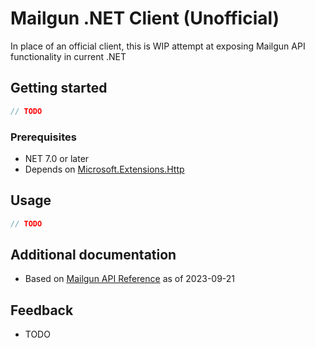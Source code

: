 # Mailgun .NET Client (Unofficial)

In place of an official client, this is WIP attempt at exposing Mailgun API functionality in current .NET

## Getting started

```csharp
// TODO
```

### Prerequisites

* NET 7.0 or later
* Depends on [Microsoft.Extensions.Http](https://www.nuget.org/packages/Microsoft.Extensions.Http/7.0.0)

## Usage

```csharp
// TODO
```

## Additional documentation

* Based on [Mailgun API Reference](https://documentation.mailgun.com/en/latest/api_reference.html) as of 2023-09-21

## Feedback

* TODO
